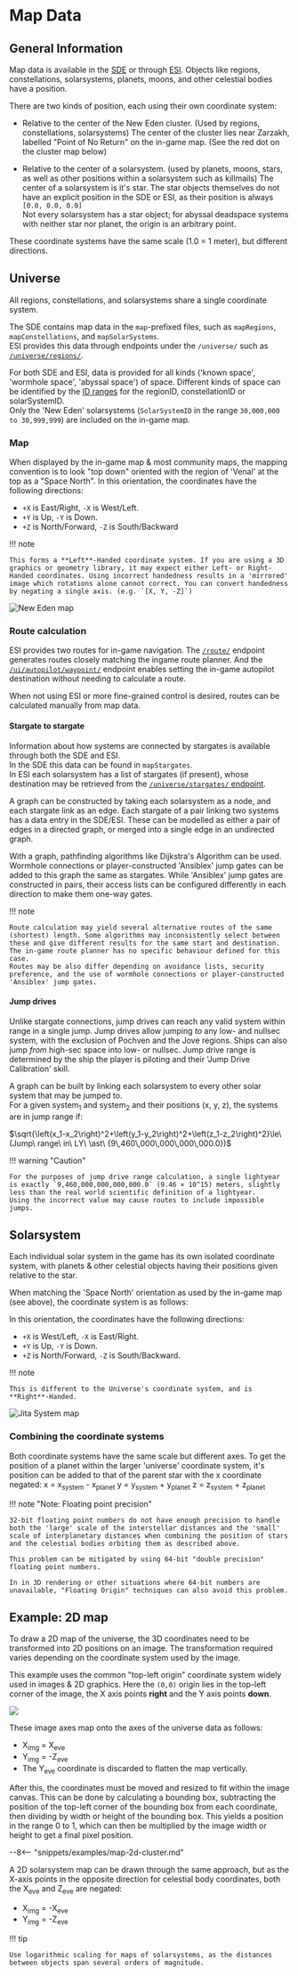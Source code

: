 # Map Data

## General Information

Map data is available in the [SDE](../../services/static-data/index.md) or through [ESI](../../services/esi/overview.md).
Objects like regions, constellations, solarsystems, planets, moons, and other celestial bodies have a position.

There are two kinds of position, each using their own coordinate system:

* Relative to the center of the New Eden cluster. (Used by regions, constellations, solarsystems)
  The center of the cluster lies near Zarzakh, labelled "Point of No Return" on the in-game map. (See the red dot on the cluster map below)

* Relative to the center of a solarsystem. (used by planets, moons, stars, as well as other positions within a solarsystem such as killmails)
  The center of a solarsystem is it's star. The star objects themselves do not have an explicit position in the SDE or ESI, as their position is always `[0.0, 0.0, 0.0]`  
  Not every solarsystem has a star object; for abyssal deadspace systems with neither star nor planet, the origin is an arbitrary point.

These coordinate systems have the same scale (1.0 = 1 meter), but different directions.

## Universe

All regions, constellations, and solarsystems share a single coordinate system.

The SDE contains map data in the `map`-prefixed files, such as `mapRegions`, `mapConstellations`, and `mapSolarSystems`.  
ESI provides this data through endpoints under the `/universe/` such as [`/universe/regions/`](/api-explorer#/operations/GetUniverseRegions).

For both SDE and ESI, data is provided for all kinds ('known space', 'wormhole space', 'abyssal space') of space. Different kinds of space can be identified by the [ID ranges](../../guides/id-ranges.md) for the regionID, constellationID or solarSystemID.  
Only the 'New Eden' solarsystems (`SolarSystemID` in the range `30,000,000 to 30,999,999`) are included on the in-game map.

### Map

When displayed by the in-game map & most community maps, the mapping convention is to look "top down" oriented with the region of 'Venal' at the top as a "Space&nbsp;North". In this orientation, the coordinates have the following directions:

* `+X` is East/Right, `-X` is West/Left.
* `+Y` is Up, `-Y` is Down.
* `+Z` is North/Forward, `-Z` is South/Backward

!!! note

    This forms a **Left**-Handed coordinate system. If you are using a 3D graphics or geometry library, it may expect either Left- or Right-Handed coordinates. Using incorrect handedness results in a 'mirrored' image which rotations alone cannot correct. You can convert handedness by negating a single axis. (e.g. `[X, Y, -Z]`)

![New Eden map](./cluster_map.png)

### Route calculation

ESI provides two routes for in-game navigation. The [`/route/`](/api-explorer#/operations/GetRouteOriginDestination) endpoint generates routes closely matching the ingame route planner.
And the [`/ui/autopilot/waypoint/`](/api-explorer#/operations/PostUiAutopilotWaypoint) endpoint enables setting the in-game autopilot destination without needing to calculate a route.

When not using ESI or more fine-grained control is desired, routes can be calculated manually from map data.

#### Stargate to stargate

Information about how systems are connected by stargates is available through both the SDE and ESI.  
In the SDE this data can be found in `mapStargates`.  
In ESI each solarsystem has a list of stargates (if present), whose destination may be retrieved from the [`/universe/stargates/` endpoint](/api-explorer#/operations/GetUniverseStargatesStargateId).

A graph can be constructed by taking each solarsystem as a node, and each stargate link as an edge. Each stargate of a pair linking two systems has a data entry in the SDE/ESI. These can be modelled as either a pair of edges in a directed graph, or merged into a single edge in an undirected graph.

With a graph, pathfinding algorithms like Dijkstra's Algorithm can be used. Wormhole connections or player-constructed 'Ansiblex' jump gates can be added to this graph the same as stargates. While 'Ansiblex' jump gates are constructed in pairs, their access lists can be configured differently in each direction to make them one-way gates.

!!! note

    Route calculation may yield several alternative routes of the same (shortest) length. Some algorithms may inconsistently select between these and give different results for the same start and destination. The in-game route planner has no specific behaviour defined for this case.  
    Routes may be also differ depending on avoidance lists, security preference, and the use of wormhole connections or player-constructed 'Ansiblex' jump gates.

#### Jump drives

Unlike stargate connections, jump drives can reach any valid system within range in a single jump. Jump drives allow jumping *to* any low- and nullsec system, with the exclusion of Pochven and the Jove regions. Ships can also jump *from* high-sec space into low- or nullsec.
Jump drive range is determined by the ship the player is piloting and their 'Jump Drive Calibration' skill.

A graph can be built by linking each solarsystem to every other solar system that may be jumped to.  
For a given system<sub>1</sub> and system<sub>2</sub> and their positions (x, y, z), the systems are in jump range if:

$\sqrt{\left(x_1-x_2\right)^2+\left(y_1-y_2\right)^2+\left(z_1-z_2\right)^2}\le\ (Jump\ range\ in\ LY\ \ast\ {9\,460\,000\,000\,000\,000.0})$

!!! warning "Caution"

    For the purposes of jump drive range calculation, a single lightyear is exactly `9,460,000,000,000,000.0` (9.46 × 10^15) meters, slightly less than the real world scientific definition of a lightyear.  
    Using the incorrect value may cause routes to include impossible jumps.


## Solarsystem

Each individual solar system in the game has its own isolated coordinate system, with planets & other celestial objects having their positions given relative to the star.

When matching the 'Space North' orientation as used by the in-game map (see above), the coordinate system is as follows:

In this orientation, the coordinates have the following directions:

* `+X` is West/Left, `-X` is East/Right.
* `+Y` is Up, `-Y` is Down.
* `+Z` is North/Forward, `-Z` is South/Backward.

!!! note

    This is different to the Universe's coordinate system, and is **Right**-Handed.

![Jita System map](./system_map.png)

### Combining the coordinate systems

Both coordinate systems have the same scale but different axes. To get the position of a planet within the larger 'universe' coordinate system, it's position can be added to that of the parent star with the x coordinate negated:
x = x<sub>system</sub> - x<sub>planet</sub>
y = y<sub>system</sub> + y<sub>planet</sub>
z = z<sub>system</sub> + z<sub>planet</sub>

!!! note "Note: Floating point precision"

    32-bit floating point numbers do not have enough precision to handle both the 'large' scale of the interstellar distances and the 'small' scale of interplanetary distances when combining the position of stars and the celestial bodies orbiting them as described above.
    
    This problem can be mitigated by using 64-bit "double precision" floating point numbers.
    
    In in 3D rendering or other situations where 64-bit numbers are unavailable, "Floating Origin" techniques can also avoid this problem.


## Example: 2D map

To draw a 2D map of the universe, the 3D coordinates need to be transformed into 2D positions on an image. The transformation required varies depending on the coordinate system used by the image.

This example uses the common "top-left origin" coordinate system widely used in images & 2D graphics. Here the `(0,0)` origin lies in the top-left corner of the image, the X axis points **right** and the Y axis points **down**.

![](./image-coordinate-system.svg)

These image axes map onto the axes of the universe data as follows:

* X<sub>img</sub> = X<sub>eve</sub>
* Y<sub>img</sub> = -Z<sub>eve</sub>
* The Y<sub>eve</sub> coordinate is discarded to flatten the map vertically.

After this, the coordinates must be moved and resized to fit within the image canvas. This can be done by calculating a bounding box, subtracting the position of the top-left corner of the bounding box from each coordinate, then dividing by width or height of the bounding box. This yields a position in the range 0 to 1, which can then be multiplied by the image width or height to get a final pixel position.

--8<-- "snippets/examples/map-2d-cluster.md"

A 2D solarsystem map can be drawn through the same approach, but as the X-axis points in the opposite direction for celestial body coordinates, both the X<sub>eve</sub> and Z<sub>eve</sub> are negated:

* X<sub>img</sub> = -X<sub>eve</sub>
* Y<sub>img</sub> = -Z<sub>eve</sub>

!!! tip

    Use logarithmic scaling for maps of solarsystems, as the distances between objects span several orders of magnitude.
